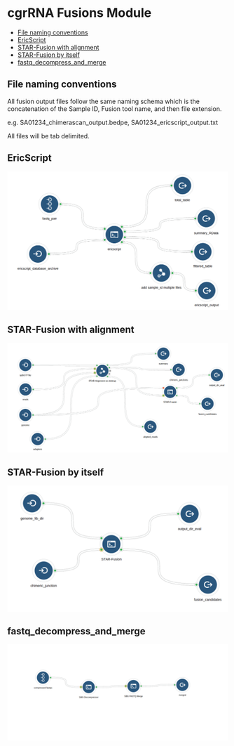 cgrRNA Fusions Module
================

-   [File naming conventions](#file-naming-conventions)
-   [EricScript](#ericscript)
-   [STAR-Fusion with alignment](#star-fusion-with-alignment)
-   [STAR-Fusion by itself](#star-fusion-by-itself)
-   [fastq\_decompress\_and\_merge](#fastq_decompress_and_merge)

File naming conventions
-----------------------

All fusion output files follow the same naming schema which is the concatenation of the Sample ID, Fusion tool name, and then file extension.

e.g. SA01234\_chimerascan\_output.bedpe, SA01234\_ericscript\_output.txt

All files will be tab delimited.

EricScript
----------

![workflow\_graph.png](workflows/ericscript/workflow_graph.png)

STAR-Fusion with alignment
--------------------------

![](workflows/star_fusion/star_fusion_with_alignment.png)

STAR-Fusion by itself
---------------------

![](workflows/star_fusion/star_fusion_post_alignment.png)

fastq\_decompress\_and\_merge
-----------------------------

![](workflows/fastq_decompress_and_merge/fastq_decompress_and_merge.png)
